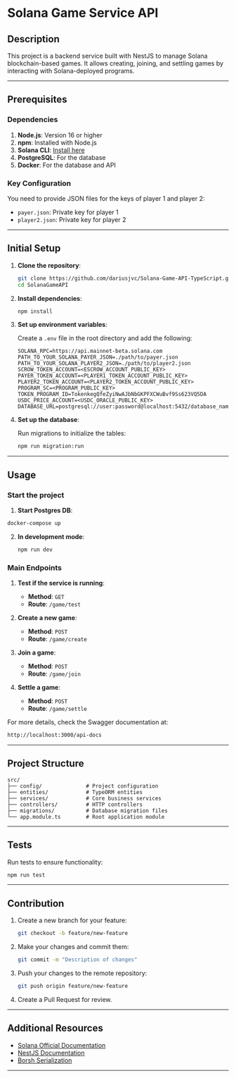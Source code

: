 # Solana Game Service API

## Description
This project is a backend service built with NestJS to manage Solana blockchain-based games. It allows creating, joining, and settling games by interacting with Solana-deployed programs.

---

## Prerequisites

### Dependencies
1. **Node.js**: Version 16 or higher
2. **npm**: Installed with Node.js
3. **Solana CLI**: [Install here](https://docs.solana.com/cli/install-solana-cli-tools)
4. **PostgreSQL**: For the database
5. **Docker**: For the database and API

### Key Configuration
You need to provide JSON files for the keys of player 1 and player 2:
- `payer.json`: Private key for player 1
- `player2.json`: Private key for player 2

---

## Initial Setup

1. **Clone the repository**:

   ```bash
   git clone https://github.com/dariusjvc/Solana-Game-API-TypeScript.git
   cd SolanaGameAPI
   ```

2. **Install dependencies**:

   ```bash
   npm install
   ```

3. **Set up environment variables**:

   Create a `.env` file in the root directory and add the following:

   ```env
   SOLANA_RPC=https://api.mainnet-beta.solana.com
   PATH_TO_YOUR_SOLANA_PAYER_JSON=./path/to/payer.json
   PATH_TO_YOUR_SOLANA_PLAYER2_JSON=./path/to/player2.json
   SCROW_TOKEN_ACCOUNT=<ESCROW_ACCOUNT_PUBLIC_KEY>
   PAYER_TOKEN_ACCOUNT=<PLAYER1_TOKEN_ACCOUNT_PUBLIC_KEY>
   PLAYER2_TOKEN_ACCOUNT=<PLAYER2_TOKEN_ACCOUNT_PUBLIC_KEY>
   PROGRAM_SC=<PROGRAM_PUBLIC_KEY>
   TOKEN_PROGRAM_ID=TokenkegQfeZyiNwAJbNbGKPFXCWuBvf9Ss623VQ5DA
   USDC_PRICE_ACCOUNT=<USDC_ORACLE_PUBLIC_KEY>
   DATABASE_URL=postgresql://user:password@localhost:5432/database_name
   ```

4. **Set up the database**:

   Run migrations to initialize the tables:

   ```bash
   npm run migration:run
   ```

---

## Usage

### Start the project

1. **Start Postgres DB**:

  ```bash
  docker-compose up 
  ```

2. **In development mode**:

   ```bash
   npm run dev
   ```

### Main Endpoints

1. **Test if the service is running**:
   - **Method**: `GET`
   - **Route**: `/game/test`

2. **Create a new game**:
   - **Method**: `POST`
   - **Route**: `/game/create`

3. **Join a game**:
   - **Method**: `POST`
   - **Route**: `/game/join`

4. **Settle a game**:
   - **Method**: `POST`
   - **Route**: `/game/settle`

For more details, check the Swagger documentation at:

```bash
http://localhost:3000/api-docs
```

---

## Project Structure

```plaintext
src/
├── config/              # Project configuration
├── entities/            # TypeORM entities
├── services/            # Core business services
├── controllers/         # HTTP controllers
├── migrations/          # Database migration files
└── app.module.ts        # Root application module
```

---

## Tests

Run tests to ensure functionality:

```bash
npm run test
```

---

## Contribution

1. Create a new branch for your feature:
   ```bash
   git checkout -b feature/new-feature
   ```
2. Make your changes and commit them:
   ```bash
   git commit -m "Description of changes"
   ```
3. Push your changes to the remote repository:
   ```bash
   git push origin feature/new-feature
   ```
4. Create a Pull Request for review.

---

## Additional Resources

- [Solana Official Documentation](https://docs.solana.com)
- [NestJS Documentation](https://docs.nestjs.com)
- [Borsh Serialization](https://borsh.io)

---
